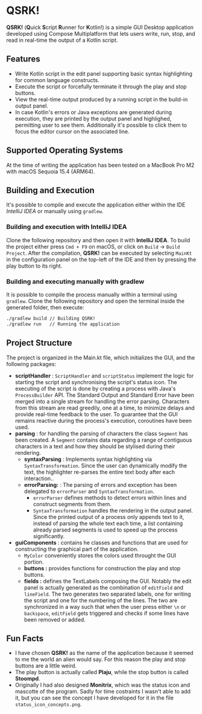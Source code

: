 # QSRK!
**QSRK!** (**Q**uick **S**cript **R**unner for **K**otlin!) is a simple GUI Desktop application developed using Compose Multiplatform that lets users write, run, stop, and read in real-time the output of a Kotlin script.

## Features
- Write Kotlin script in the edit panel supporting basic syntax highlighting for common language constructs.
- Execute the script or forcefully terminate it through the play and stop buttons.
- View the real-time output produced by a running script in the build-in output panel. 
- In case Kotlin's errors or Java exceptions are generated during execution, they are printed by the output panel and highlighed, permitting user to see them. Additionally it's possible to click them to focus the editor cursor on the associated line.

## Supported Operating Systems
At the time of writing the application has been tested on a MacBook Pro M2 with macOS Sequoia 15.4 (ARM64).

## Building and Execution
It's possible to compile and execute the application either within the IDE *IntelliJ IDEA* or manually using `gradlew`.

### Building and execution with IntelliJ IDEA

Clone the following repository and then open it with **IntelliJ IDEA**. To build the project either press `Cmd + F9` on macOS, or click on `Build` -> `Build Project`. After the compilation, **QSRK!** can be executed by selecting `MainKt` in the configuration panel on the top-left of the IDE and then by pressing the play button to its right.

### Building and executing manually with gradlew
It is possible to compile the process manually within a terminal using `gradlew`. Clone the following repository and open the terminal inside the generated folder, then execute:

```bash
./gradlew build // Building QSRK!
./gradlew run   // Running the application
```

## Project Structure
The project is organized in the Main.kt file, which initializes the GUI, and the following packages:
- **scriptHandler** : `ScriptHandler` and `scriptStatus` implement the logic for starting the script and synchronising the script's status icon. The executing of the script is done by creating a process with Java's `ProcessBuilder` API. The Standard Output and Standard Error have been merged into a single stream for handling the error parsing. Characters from this stream are read greedily, one at a time, to minimize delays and provide real-time feedback to the user. To guarantee that the GUI remains reactive during the process's execution, coroutines have been used.
- **parsing** : for handling the parsing of characters the class `Segment` has been created. A `Segment` contains data regarding a range of contiguous characters in a text and how they should be stylised during their rendering. 
    - **syntaxParsing** : Implements syntax highlighting via `SyntaxTransformation`. Since the user can dynamically modify the text, the highlighter re-parses the entire text body after each interaction.. 
    - **errorParsing:** : The parsing of errors and exception has been delegated to `errorParser` and `SyntaxTransformation`.  
        - `errorParser` defines methods to detect errors within lines and construct segments from them.
        - `SyntaxTransformation` handles the rendering in the output panel. Since the printed output of a process only appends text to it, instead of parsing the whole text each time, a list containing already parsed segments is used to speed up the process significantly.
- **guiComponents** : contains he classes and functions that are used for constructing the graphical part of the application. 
    - `MyColor` conveniently stores the colors used throught the GUI portion. 
    - **buttons :** provides functions for construction the play and stop buttons.
    - **fields :** defines the TextLabels composing the GUI. Notably the edit panel is actually generated as the combination of `editField` and `lineField`. The two generates two separated labels, one for writing the script and one for the numbering of the lines. The two are synchronized in a way such that when the user press either `\n` or `backspace`, `editField` gets triggered and checks if some lines have been removed or added.

## Fun Facts
- I have chosen **QSRK!** as the name of the application because it seemed to me the world an alien would say. For this reason the play and stop buttons are a little weird.
- The play button is actually called **Plaju**, while the stop button is called **Stoompd**.
- Originally I had also designed **Monitrix**, which was the status icon and mascotte of the program. Sadly for time costraints I wasn't able to add it, but you can see the concept I have developed for it in the file `status_icon_concepts.png`.